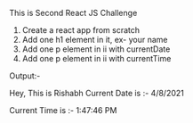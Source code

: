 This is Second React JS Challenge

1) Create a react app from scratch
2) Add one h1 element in it, ex- your name
3) Add one p element in ii with currentDate
4) Add one p element in ii with currentTime

Output:-

Hey, This is Rishabh
Current Date is :- 4/8/2021

Current Time is :- 1:47:46 PM
